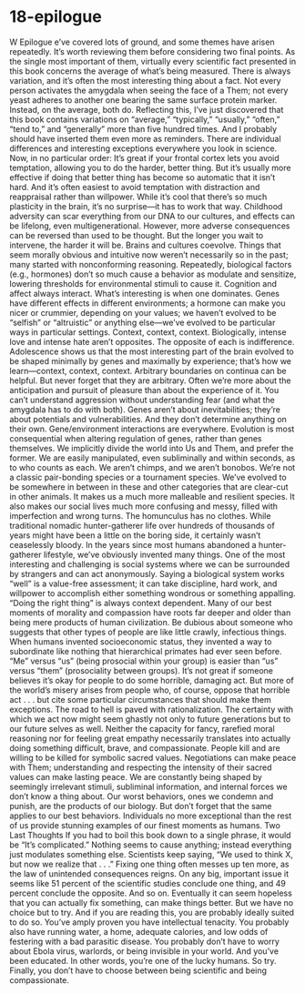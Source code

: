 # 18-epilogue

W
Epilogue
e’ve covered lots of ground, and some themes have arisen repeatedly.
It’s worth reviewing them before considering two final points.
As the single most important of them, virtually every scientific fact presented
in this book concerns the average of what’s being measured. There is always
variation, and it’s often the most interesting thing about a fact. Not every person
activates the amygdala when seeing the face of a Them; not every yeast adheres
to another one bearing the same surface protein marker. Instead, on the average,
both do. Reflecting this, I’ve just discovered that this book contains variations on
“average,” “typically,” “usually,” “often,” “tend to,” and “generally” more than
five hundred times. And I probably should have inserted them even more as
reminders. There are individual differences and interesting exceptions
everywhere you look in science.
Now, in no particular order:
It’s great if your frontal cortex lets you avoid temptation,
allowing you to do the harder, better thing. But it’s usually more
effective if doing that better thing has become so automatic that
it isn’t hard. And it’s often easiest to avoid temptation with
distraction and reappraisal rather than willpower.
While it’s cool that there’s so much plasticity in the brain, it’s no
surprise—it has to work that way.
Childhood adversity can scar everything from our DNA to our
cultures, and effects can be lifelong, even multigenerational.
However, more adverse consequences can be reversed than used
to be thought. But the longer you wait to intervene, the harder it
will be.
Brains and cultures coevolve.
Things that seem morally obvious and intuitive now weren’t
necessarily so in the past; many started with nonconforming
reasoning.
Repeatedly, biological factors (e.g., hormones) don’t so much
cause a behavior as modulate and sensitize, lowering thresholds
for environmental stimuli to cause it.
Cognition and affect always interact. What’s interesting is when
one dominates.
Genes have different effects in different environments; a
hormone can make you nicer or crummier, depending on your
values; we haven’t evolved to be “selfish” or “altruistic” or
anything else—we’ve evolved to be particular ways in particular
settings. Context, context, context.
Biologically, intense love and intense hate aren’t opposites. The
opposite of each is indifference.
Adolescence shows us that the most interesting part of the brain
evolved to be shaped minimally by genes and maximally by
experience; that’s how we learn—context, context, context.
Arbitrary boundaries on continua can be helpful. But never
forget that they are arbitrary.
Often we’re more about the anticipation and pursuit of pleasure
than about the experience of it.
You can’t understand aggression without understanding fear
(and what the amygdala has to do with both).
Genes aren’t about inevitabilities; they’re about potentials and
vulnerabilities. And they don’t determine anything on their own.
Gene/environment interactions are everywhere. Evolution is
most consequential when altering regulation of genes, rather
than genes themselves.
We implicitly divide the world into Us and Them, and prefer the
former. We are easily manipulated, even subliminally and within
seconds, as to who counts as each.
We aren’t chimps, and we aren’t bonobos. We’re not a classic
pair-bonding species or a tournament species. We’ve evolved to
be somewhere in between in these and other categories that are
clear-cut in other animals. It makes us a much more malleable
and resilient species. It also makes our social lives much more
confusing and messy, filled with imperfection and wrong turns.
The homunculus has no clothes.
While traditional nomadic hunter-gatherer life over hundreds of
thousands of years might have been a little on the boring side, it
certainly wasn’t ceaselessly bloody. In the years since most
humans abandoned a hunter-gatherer lifestyle, we’ve obviously
invented many things. One of the most interesting and
challenging is social systems where we can be surrounded by
strangers and can act anonymously.
Saying a biological system works “well” is a value-free
assessment; it can take discipline, hard work, and willpower to
accomplish either something wondrous or something appalling.
“Doing the right thing” is always context dependent.
Many of our best moments of morality and compassion have
roots far deeper and older than being mere products of human
civilization.
Be dubious about someone who suggests that other types of
people are like little crawly, infectious things.
When humans invented socioeconomic status, they invented a
way to subordinate like nothing that hierarchical primates had
ever seen before.
“Me” versus “us” (being prosocial within your group) is easier
than “us” versus “them” (prosociality between groups).
It’s not great if someone believes it’s okay for people to do some
horrible, damaging act. But more of the world’s misery arises
from people who, of course, oppose that horrible act . . . but cite
some particular circumstances that should make them
exceptions. The road to hell is paved with rationalization.
The certainty with which we act now might seem ghastly not
only to future generations but to our future selves as well.
Neither the capacity for fancy, rarefied moral reasoning nor for
feeling great empathy necessarily translates into actually doing
something difficult, brave, and compassionate.
People kill and are willing to be killed for symbolic sacred
values. Negotiations can make peace with Them; understanding
and respecting the intensity of their sacred values can make
lasting peace.
We are constantly being shaped by seemingly irrelevant stimuli,
subliminal information, and internal forces we don’t know a
thing about.
Our worst behaviors, ones we condemn and punish, are the
products of our biology. But don’t forget that the same applies to
our best behaviors.
Individuals no more exceptional than the rest of us provide
stunning examples of our finest moments as humans.
Two Last Thoughts
If you had to boil this book down to a single phrase, it would be
“It’s complicated.” Nothing seems to cause anything; instead
everything just modulates something else. Scientists keep
saying, “We used to think X, but now we realize that . . .” Fixing
one thing often messes up ten more, as the law of unintended
consequences reigns. On any big, important issue it seems like
51 percent of the scientific studies conclude one thing, and 49
percent conclude the opposite. And so on. Eventually it can
seem hopeless that you can actually fix something, can make
things better. But we have no choice but to try. And if you are
reading this, you are probably ideally suited to do so. You’ve
amply proven you have intellectual tenacity. You probably also
have running water, a home, adequate calories, and low odds of
festering with a bad parasitic disease. You probably don’t have
to worry about Ebola virus, warlords, or being invisible in your
world. And you’ve been educated. In other words, you’re one of
the lucky humans. So try.
Finally, you don’t have to choose between being scientific and
being compassionate.
